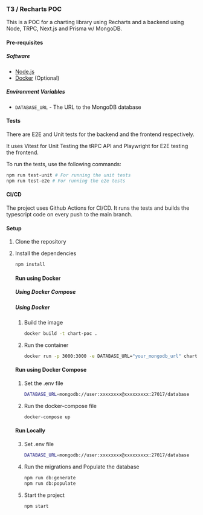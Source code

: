 ### T3 / Recharts POC

This is a POC for a charting library using Recharts and a backend using Node, TRPC, Next.js and Prisma w/ MongoDB.

#### Pre-requisites

##### Software
- [Node.js](https://nodejs.org/en/)
- [Docker](https://www.docker.com/) (Optional)

##### Environment Variables
- `DATABASE_URL` - The URL to the MongoDB database 


#### Tests 

There are E2E and Unit tests for the backend and the frontend respectively. 

It uses Vitest for Unit Testing the tRPC API and Playwright for E2E testing the frontend.

To run the tests, use the following commands:

```bash
npm run test-unit # For running the unit tests
npm run test-e2e # For running the e2e tests
```

#### CI/CD

The project uses Github Actions for CI/CD. It runs the tests and builds the typescript code on every push to the main branch.

#### Setup

1. Clone the repository

2. Install the dependencies

    ```bash
    npm install
    ```

    #### Run using Docker

    ##### Using Docker Compose
    
    ##### Using Docker

    1. Build the image

        ```bash
        docker build -t chart-poc .
        ```

    2. Run the container

        ```bash
        docker run -p 3000:3000 -e DATABASE_URL="your_mongodb_url" chart-poc
        ```
    
    #### Run using Docker Compose

    1. Set the .env file

        ```bash
        DATABASE_URL=mongodb://user:xxxxxxxx@xxxxxxxxx:27017/database
        ```

    2. Run the docker-compose file

        ```bash
        docker-compose up
        ```
    

    #### Run Locally

    3. Set .env file

        ```bash
        DATABASE_URL=mongodb://user:xxxxxxxx@xxxxxxxxx:27017/database
        ```

    4. Run the migrations and Populate the database

        ```bash
        npm run db:generate
        npm run db:populate
        ```

    5. Start the project

        ```bash
        npm start
        ```




